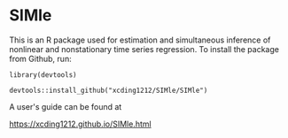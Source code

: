 # SIMle

This is an R package used for estimation and simultaneous inference of nonlinear and nonstationary time series regression.  To install the package from Github, run:

```
library(devtools)

devtools::install_github("xcding1212/SIMle/SIMle")
```

A user's guide can be found at 

https://xcding1212.github.io/SIMle.html
